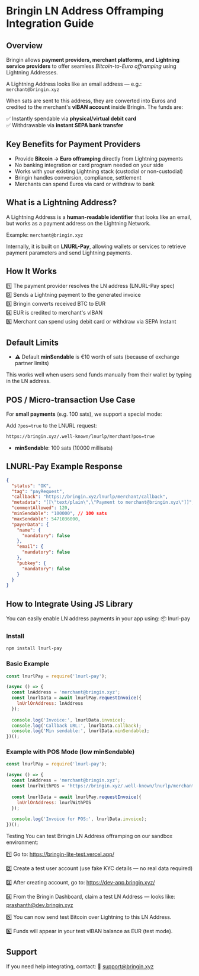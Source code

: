 # Bringin LN Address Offramping Integration Guide

## Overview

Bringin allows **payment providers, merchant platforms, and Lightning service providers** to offer seamless *Bitcoin-to-Euro offramping* using Lightning Addresses.

A Lightning Address looks like an email address — e.g.: `merchant@bringin.xyz`

When sats are sent to this address, they are converted into Euros and credited to the merchant's **vIBAN account** inside Bringin. The funds are:

✅ Instantly spendable via **physical/virtual debit card**  
✅ Withdrawable via **instant SEPA bank transfer**

## Key Benefits for Payment Providers

* Provide **Bitcoin → Euro offramping** directly from Lightning payments
* No banking integration or card program needed on your side
* Works with your existing Lightning stack (custodial or non-custodial)
* Bringin handles conversion, compliance, settlement
* Merchants can spend Euros via card or withdraw to bank

## What is a Lightning Address?

A Lightning Address is a **human-readable identifier** that looks like an email, but works as a payment address on the Lightning Network.

Example: `merchant@bringin.xyz`

Internally, it is built on **LNURL-Pay**, allowing wallets or services to retrieve payment parameters and send Lightning payments.

## How It Works

1️⃣ The payment provider resolves the LN address (LNURL-Pay spec)  
2️⃣ Sends a Lightning payment to the generated invoice  
3️⃣ Bringin converts received BTC to EUR  
4️⃣ EUR is credited to merchant's vIBAN  
5️⃣ Merchant can spend using debit card or withdraw via SEPA Instant

## Default Limits

* ⚠️ Default **minSendable** is €10 worth of sats (because of exchange partner limits)

This works well when users send funds manually from their wallet by typing in the LN address.

## POS / Micro-transaction Use Case

For **small payments** (e.g. 100 sats), we support a special mode:

Add `?pos=true` to the LNURL request:

```bash
https://bringin.xyz/.well-known/lnurlp/merchant?pos=true
```

* **minSendable**: 100 sats (10000 millisats)

## LNURL-Pay Example Response

```json
{
  "status": "OK",
  "tag": "payRequest",
  "callback": "https://bringin.xyz/lnurlp/merchant/callback",
  "metadata": "[[\"text/plain\",\"Payment to merchant@bringin.xyz\"]]",
  "commentAllowed": 120,
  "minSendable": "100000", // 100 sats
  "maxSendable": 5471036000,
  "payerData": {
    "name": {
      "mandatory": false
    },
    "email": {
      "mandatory": false
    },
    "pubkey": {
      "mandatory": false
    }
  }
}
```

## How to Integrate Using JS Library

You can easily enable LN address payments in your app using: 📦 lnurl-pay

### Install

```bash
npm install lnurl-pay
```

### Basic Example

```js
const lnurlPay = require('lnurl-pay');

(async () => {
  const lnAddress = 'merchant@bringin.xyz';
  const lnurlData = await lnurlPay.requestInvoice({
    lnUrlOrAddress: lnAddress
  });
  
  console.log('Invoice:', lnurlData.invoice);
  console.log('Callback URL:', lnurlData.callback);
  console.log('Min sendable:', lnurlData.minSendable);
})();
```

### Example with POS Mode (low minSendable)

```js
const lnurlPay = require('lnurl-pay');

(async () => {
  const lnAddress = 'merchant@bringin.xyz';
  const lnurlWithPOS = 'https://bringin.xyz/.well-known/lnurlp/merchant?pos=true';
  
  const lnurlData = await lnurlPay.requestInvoice({
    lnUrlOrAddress: lnurlWithPOS
  });
  
  console.log('Invoice for POS:', lnurlData.invoice);
})();
```

Testing
You can test Bringin LN Address offramping on our sandbox environment:

1️⃣ Go to:
https://bringin-lite-test.vercel.app/

2️⃣ Create a test user account (use fake KYC details — no real data required)

3️⃣ After creating account, go to:
https://dev-app.bringin.xyz/

4️⃣ From the Bringin Dashboard, claim a test LN Address — looks like:
prashanth@dev.bringin.xyz

5️⃣ You can now send test Bitcoin over Lightning to this LN Address.

6️⃣ Funds will appear in your test vIBAN balance as EUR (test mode).

## Support

If you need help integrating, contact: 📧 support@bringin.xyz
